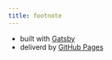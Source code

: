 ```yaml
---
title: footnote
---
```


* built with [Gatsby](https://www.gatsbyjs.org/)
* deliverd by [GitHub Pages](https://pages.github.com/)
